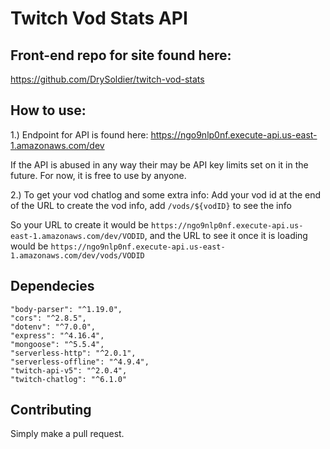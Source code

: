 # Twitch Vod Stats API

## Front-end repo for site found here: 

https://github.com/DrySoldier/twitch-vod-stats

## How to use: 

1.) Endpoint for API is found here: https://ngo9nlp0nf.execute-api.us-east-1.amazonaws.com/dev

If the API is abused in any way their may be API key limits set on it in the future. For now, it is free to use by anyone.

2.) To get your vod chatlog and some extra info: Add your vod id at the end of the URL to create the vod info, add `/vods/${vodID}` to see the info

So your URL to create it would be `https://ngo9nlp0nf.execute-api.us-east-1.amazonaws.com/dev/VODID`, and the URL to see it once it is loading would be `https://ngo9nlp0nf.execute-api.us-east-1.amazonaws.com/dev/vods/VODID`

## Dependecies

    "body-parser": "^1.19.0",
    "cors": "^2.8.5",
    "dotenv": "^7.0.0",
    "express": "^4.16.4",
    "mongoose": "^5.5.4",
    "serverless-http": "^2.0.1",
    "serverless-offline": "^4.9.4",
    "twitch-api-v5": "^2.0.4",
    "twitch-chatlog": "^6.1.0"

## Contributing

Simply make a pull request.
